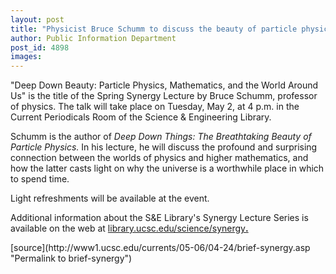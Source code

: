 ```yaml
---
layout: post
title: "Physicist Bruce Schumm to discuss the beauty of particle physics May 2"
author: Public Information Department
post_id: 4898
images:
---
```


<a name="content" id="content"></a>
<p>
  "Deep Down Beauty: Particle Physics, Mathematics, and the World Around Us" is the title of the Spring Synergy Lecture by Bruce Schumm, professor of physics. The talk will take place on Tuesday, May 2, at 4 p.m. in the Current Periodicals Room of the Science &amp; Engineering Library.
</p>
<p>
  Schumm is the author of <i>Deep Down Things: The Breathtaking Beauty of Particle Physics.</i> In his lecture, he will discuss the profound and surprising connection between the worlds of physics and higher mathematics, and how the latter casts light on why the universe is a worthwhile place in which to spend time.
</p>
<p>
  Light refreshments will be available at the event.
</p>
<p>
  Additional information about the S&amp;E Library's Synergy Lecture Series is available on the web at <a href="http://library.ucsc.edu/science/synergy">library.ucsc.edu/science/synergy</a><strong><a href="http://library.ucsc.edu/science/synergy.">.</a></strong>
</p>
[source](http://www1.ucsc.edu/currents/05-06/04-24/brief-synergy.asp "Permalink to brief-synergy")
